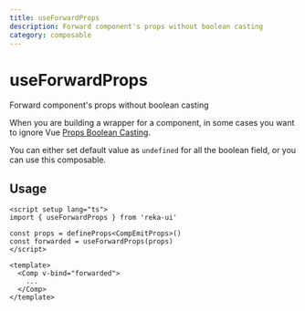 ```yaml
---
title: useForwardProps
description: Forward component's props without boolean casting
category: composable
---
```


# useForwardProps

<Description>
Forward component's props without boolean casting
</Description>

When you are building a wrapper for a component, in some cases you want to ignore Vue [Props Boolean Casting](https://vuejs.org/guide/components/props.html#boolean-casting).

You can either set default value as `undefined` for all the boolean field, or you can use this composable.

## Usage

```vue
<script setup lang="ts">
import { useForwardProps } from 'reka-ui'

const props = defineProps<CompEmitProps>()
const forwarded = useForwardProps(props)
</script>

<template>
  <Comp v-bind="forwarded">
    ...
  </Comp>
</template>
```
